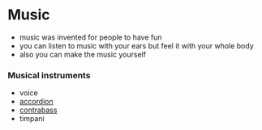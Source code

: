 # Music

- music was invented for people to have fun
- you can listen to music with your ears but feel it with your whole body
- also you can make the music yourself

### Musical instruments
 - voice
 - [accordion](./accordion.png)
 - [contrabass](./contrabass.jpg) 
 - timpani
